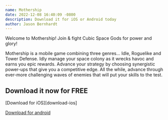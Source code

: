 ```yaml
---
name: Mothership
date: 2022-12-08 16:40:09 -0800
description: Download it for iOS or Android today
author: Jason Bernhardt
---
```

Welcome to Mothership! Join & fight Cubic Space Gods for power and glory!

Mothership is a mobile game combining three genres... Idle, Roguelike and Tower Defense. Idly manage your space colony as it wrecks havoc and earns you epic rewards. Advance your strategy by choosing synergistic power-ups that give you a competitive edge. All the while, advance through ever-more challenging waves of enemies that will put your skills to the test.

<h2>Download it now for FREE</h2>
[Download for iOS][download-ios]

[Download for android][download-android]

[download-ios]: https://apps.apple.com/us/app/mothership-idle-tower-defense/id6444686527
[download-android]: https://play.google.com/store/apps/details?id=com.GalapagosGames.Mothership